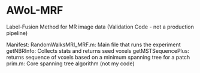 # AWoL-MRF
Label-Fusion Method for MR image data (Validation Code - not a production pipeline) 

Manifest:
RandomWalksMRI_MRF.m: Main file that runs the experiment
getNBRInfo: Collects stats and returns seed voxels
getMSTSequencePlus: returns sequence of voxels based on a minimum spanning tree for a patch
prim.m: Core spanning tree algorithm (not my code)
